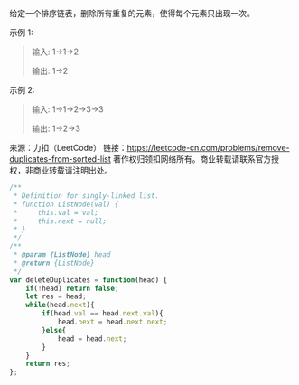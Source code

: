 给定一个排序链表，删除所有重复的元素，使得每个元素只出现一次。

示例 1:

> 输入: 1->1->2
>
> 输出: 1->2

示例 2:

> 输入: 1->1->2->3->3
>
> 输出: 1->2->3

来源：力扣（LeetCode）
链接：https://leetcode-cn.com/problems/remove-duplicates-from-sorted-list
著作权归领扣网络所有。商业转载请联系官方授权，非商业转载请注明出处。

```javascript
/**
 * Definition for singly-linked list.
 * function ListNode(val) {
 *     this.val = val;
 *     this.next = null;
 * }
 */
/**
 * @param {ListNode} head
 * @return {ListNode}
 */
var deleteDuplicates = function(head) {
    if(!head) return false;
    let res = head;
    while(head.next){
        if(head.val == head.next.val){
            head.next = head.next.next;
        }else{
            head = head.next;
        }
    }
    return res;
};
```

